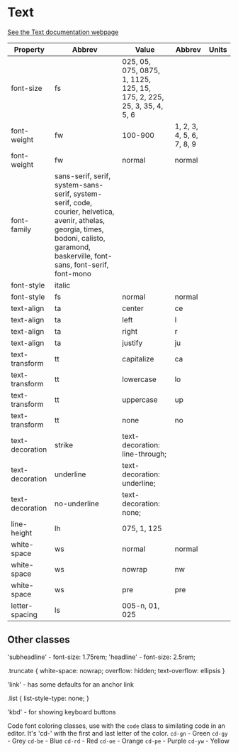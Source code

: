 # Text

[See the Text documentation webpage](https://chrisjwaddell.github.io/Stooge-CSS/text.html)

| Property |Abbrev| Value |Abbrev | Units |
|----------|--------|-------|--------|------|
| font-size | fs | 025, 05, 075, 0875, 1, 1125, 125, 15, 175, 2, 225, 25, 3, 35, 4, 5, 6 | | |
| font-weight | fw | 100-900 | 1, 2, 3, 4, 5, 6, 7, 8, 9 | |
| font-weight |  fw |  normal | normal | |
| font-family | sans-serif, serif, system-sans-serif, system-serif, code, courier, helvetica, avenir, athelas, georgia, times, bodoni, calisto, garamond, baskerville, font-sans, font-serif, font-mono | | | |
| font-style |italic |  | | |
| font-style |fs |  normal |normal | |
| text-align | ta | center | ce | |
| text-align | ta | left | l | |
| text-align | ta | right | r | |
| text-align | ta | justify |  ju |  |
| text-transform | tt | capitalize | ca | |
| text-transform | tt | lowercase | lo | |
| text-transform | tt | uppercase | up | |
| text-transform | tt | none | no | |
| text-decoration | strike | text-decoration: line-through; |  | |
| text-decoration | underline | text-decoration: underline; |  | |
| text-decoration | no-underline | text-decoration: none; |  | |
| line-height | lh | 075, 1, 125 | | |
| white-space |  ws |  normal | normal | |
| white-space |  ws |  nowrap | nw | |
| white-space |  ws |  pre | pre | |
| letter-spacing | ls | 005-n, 01, 025 | | |

## Other classes
'subheadline' - font-size: 1.75rem;
'headline' - font-size: 2.5rem;


.truncate {
    white-space: nowrap;
    overflow: hidden;
    text-overflow: ellipsis
}

'link' - has some defaults for an anchor link

.list {
    list-style-type: none;
}

'kbd' - for showing keyboard buttons

Code font coloring classes, use with the `code` class to similating code in an editor. It's 'cd-' with the first and last letter of the color.
`cd-gn` - Green
`cd-gy` - Grey
`cd-be` - Blue
`cd-rd` - Red
`cd-oe` - Orange
`cd-pe` - Purple
`cd-yw` - Yellow

